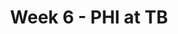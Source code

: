 ---
layout: game
title: Week 6 - PHI at TB
season: 2013
game_id: 2013_06_PHI_TB
away_team: PHI
home_team: TB
---